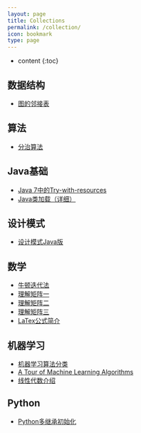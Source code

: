 ```yaml
---
layout: page
title: Collections
permalink: /collection/
icon: bookmark
type: page
---
```


* content
{:toc}

## 数据结构

* [图的邻接表](http://wiki.jikexueyuan.com/project/easy-learn-algorithm/clever-adjacency-list.html)



## 算法

* [分治算法](http://blog.xiaohansong.com/2015/06/18/%E7%AE%97%E6%B3%95%E5%AD%A6%E4%B9%A0%E4%B9%8B%E5%88%86%E6%B2%BB%E6%B3%95-divide-and-conquer/)



## Java基础

* [Java 7中的Try-with-resources](http://ifeve.com/java-7%E4%B8%AD%E7%9A%84try-with-resources/)
* [Java类加载（详细）](http://www.importnew.com/23742.html)
    
## 设计模式
* [设计模式Java版](https://gof.quanke.name/)


## 数学

* [牛顿迭代法](http://www.matrix67.com/blog/archives/361)
* [理解矩阵一](http://blog.csdn.net/myan/article/details/647511)
* [理解矩阵二](http://blog.csdn.net/myan/article/details/649018)
* [理解矩阵三](http://blog.csdn.net/myan/article/details/1865397)
* [LaTex公式简介](http://mlworks.cn/posts/introduction-to-mathjax-and-latex-expression/)


## 机器学习

* [机器学习算法分类](http://blog.jobbole.com/77620/)
* [A Tour of Machine Learning Algorithms](http://machinelearningmastery.com/a-tour-of-machine-learning-algorithms/)
* [线性代数介绍](http://www.hahack.com/wiki/math-linear-algebra.html)


## Python

* [Python多继承初始化](http://www.jackyshen.com/2015/08/19/multi-inheritance-with-super-in-Python/)
